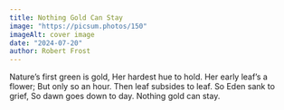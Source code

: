 ```yaml
---
title: Nothing Gold Can Stay
image: "https://picsum.photos/150"
imageAlt: cover image
date: "2024-07-20"
author: Robert Frost
---
```


Nature’s first green is gold,
Her hardest hue to hold.
Her early leaf’s a flower;
But only so an hour.
Then leaf subsides to leaf.
So Eden sank to grief,
So dawn goes down to day.
Nothing gold can stay.
